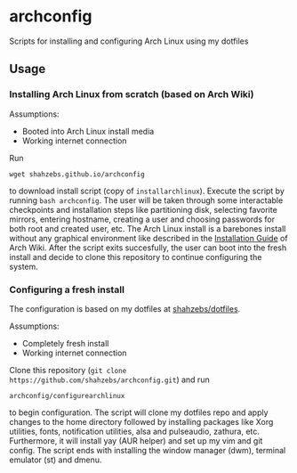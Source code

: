 # archconfig
Scripts for installing and configuring Arch Linux using my dotfiles

## Usage
### Installing Arch Linux from scratch (based on Arch Wiki)
Assumptions:
- Booted into Arch Linux install media
- Working internet connection
  
Run
```
wget shahzebs.github.io/archconfig
```
to download install script (copy of `installarchlinux`). Execute the script by running `bash archconfig`.
The user will be taken through some interactable checkpoints and installation steps like partitioning disk, selecting favorite mirrors, entering hostname, creating a user and choosing passwords for both root and created user, etc.
The Arch Linux install is a barebones install without any graphical environment like described in the [Installation Guide](https://wiki.archlinux.org/index.php/Installation_guide) of Arch Wiki.
After the script exits succesfully, the user can boot into the fresh install and decide to clone this repository to continue configuring the system.

### Configuring a fresh install
The configuration is based on my dotfiles at [shahzebs/dotfiles](https://github.com/shahzebs/dotfiles).

Assumptions:
- Completely fresh install
- Working internet connection

Clone this repository (`git clone https://github.com/shahzebs/archconfig.git`) and run
```
archconfig/configurearchlinux
```
to begin configuration.
The script will clone my dotfiles repo and apply changes to the home directory followed by installing packages like Xorg utilities, fonts, notification utilities, alsa and pulseaudio, zathura, etc. Furthermore, it will install yay (AUR helper) and set up my vim and git config. The script ends with installing the window manager (dwm), terminal emulator (st) and dmenu.
